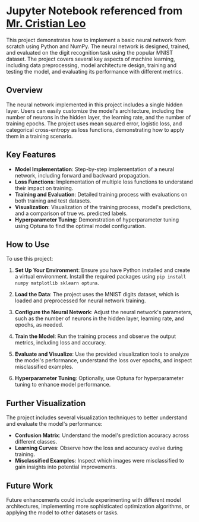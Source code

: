 # Jupyter Notebook referenced from [Mr. Cristian Leo](https://towardsdatascience.com/the-math-behind-neural-networks-a34a51b93873)



This project demonstrates how to implement a basic neural network from scratch using Python and NumPy. The neural network is designed, trained, and evaluated on the digit recognition task using the popular MNIST dataset. The project covers several key aspects of machine learning, including data preprocessing, model architecture design, training and testing the model, and evaluating its performance with different metrics.

## Overview

The neural network implemented in this project includes a single hidden layer. Users can easily customize the model's architecture, including the number of neurons in the hidden layer, the learning rate, and the number of training epochs. The project uses mean squared error, logistic loss, and categorical cross-entropy as loss functions, demonstrating how to apply them in a training scenario.

## Key Features

- **Model Implementation**: Step-by-step implementation of a neural network, including forward and backward propagation.
- **Loss Functions**: Implementation of multiple loss functions to understand their impact on training.
- **Training and Evaluation**: Detailed training process with evaluations on both training and test datasets.
- **Visualization**: Visualization of the training process, model's predictions, and a comparison of true vs. predicted labels.
- **Hyperparameter Tuning**: Demonstration of hyperparameter tuning using Optuna to find the optimal model configuration.

## How to Use

To use this project:

1. **Set Up Your Environment**: Ensure you have Python installed and create a virtual environment. Install the required packages using `pip install numpy matplotlib sklearn optuna`.

2. **Load the Data**: The project uses the MNIST digits dataset, which is loaded and preprocessed for neural network training.

3. **Configure the Neural Network**: Adjust the neural network's parameters, such as the number of neurons in the hidden layer, learning rate, and epochs, as needed.

4. **Train the Model**: Run the training process and observe the output metrics, including loss and accuracy.

5. **Evaluate and Visualize**: Use the provided visualization tools to analyze the model's performance, understand the loss over epochs, and inspect misclassified examples.

6. **Hyperparameter Tuning**: Optionally, use Optuna for hyperparameter tuning to enhance model performance.

## Further Visualization

The project includes several visualization techniques to better understand and evaluate the model's performance:

- **Confusion Matrix**: Understand the model's prediction accuracy across different classes.
- **Learning Curves**: Observe how the loss and accuracy evolve during training.
- **Misclassified Examples**: Inspect which images were misclassified to gain insights into potential improvements.

## Future Work

Future enhancements could include experimenting with different model architectures, implementing more sophisticated optimization algorithms, or applying the model to other datasets or tasks.


